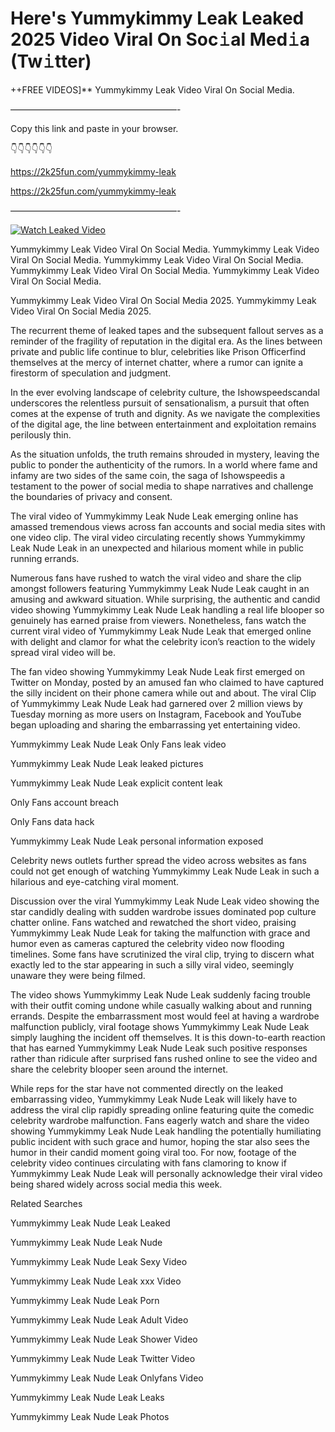 # Here's Yummykimmy Leak Leaked 2025 Video Viral On Soc𝚒al Med𝚒a (Tw𝚒tter)

++FREE VIDEOS]** Yummykimmy Leak Video Viral On Social Media.

———————————————————-

Copy this link and paste in your browser.

👇👇👇👇👇👇

https://2k25fun.com/yummykimmy-leak

https://2k25fun.com/yummykimmy-leak

———————————————————-

[![Watch Leaked Video](https://miro.medium.com/v2/resize:fit:828/format:webp/1*cilzJN44JGOrTw9NJCrNHA.gif "Watch Leaked Video")](https://2k25fun.com/yummykimmy-leak)

Yummykimmy Leak Video Viral On Social Media. Yummykimmy Leak Video Viral On Social Media. Yummykimmy Leak Video Viral On Social Media. Yummykimmy Leak Video Viral On Social Media. Yummykimmy Leak Video Viral On Social Media.

Yummykimmy Leak Video Viral On Social Media 2025. Yummykimmy Leak Video Viral On Social Media 2025.

The recurrent theme of leaked tapes and the subsequent fallout serves as a reminder of the fragility of reputation in the digital era. As the lines between private and public life continue to blur, celebrities like Prison Officerfind themselves at the mercy of internet chatter, where a rumor can ignite a firestorm of speculation and judgment.

In the ever evolving landscape of celebrity culture, the Ishowspeedscandal underscores the relentless pursuit of sensationalism, a pursuit that often comes at the expense of truth and dignity. As we navigate the complexities of the digital age, the line between entertainment and exploitation remains perilously thin.

As the situation unfolds, the truth remains shrouded in mystery, leaving the public to ponder the authenticity of the rumors. In a world where fame and infamy are two sides of the same coin, the saga of Ishowspeedis a testament to the power of social media to shape narratives and challenge the boundaries of privacy and consent.

The viral video of Yummykimmy Leak Nude Leak emerging online has amassed tremendous views across fan accounts and social media sites with one video clip. The viral video circulating recently shows Yummykimmy Leak Nude Leak in an unexpected and hilarious moment while in public running errands.

Numerous fans have rushed to watch the viral video and share the clip amongst followers featuring Yummykimmy Leak Nude Leak caught in an amusing and awkward situation. While surprising, the authentic and candid video showing Yummykimmy Leak Nude Leak handling a real life blooper so genuinely has earned praise from viewers. Nonetheless, fans watch the current viral video of Yummykimmy Leak Nude Leak that emerged online with delight and clamor for what the celebrity icon’s reaction to the widely spread viral video will be.

The fan video showing Yummykimmy Leak Nude Leak first emerged on Twitter on Monday, posted by an amused fan who claimed to have captured the silly incident on their phone camera while out and about. The viral Clip of Yummykimmy Leak Nude Leak had garnered over 2 million views by Tuesday morning as more users on Instagram, Facebook and YouTube began uploading and sharing the embarrassing yet entertaining video.

Yummykimmy Leak Nude Leak Only Fans leak video

Yummykimmy Leak Nude Leak leaked pictures

Yummykimmy Leak Nude Leak explicit content leak

Only Fans account breach

Only Fans data hack

Yummykimmy Leak Nude Leak personal information exposed

Celebrity news outlets further spread the video across websites as fans could not get enough of watching Yummykimmy Leak Nude Leak in such a hilarious and eye-catching viral moment.

Discussion over the viral Yummykimmy Leak Nude Leak video showing the star candidly dealing with sudden wardrobe issues dominated pop culture chatter online. Fans watched and rewatched the short video, praising Yummykimmy Leak Nude Leak for taking the malfunction with grace and humor even as cameras captured the celebrity video now flooding timelines. Some fans have scrutinized the viral clip, trying to discern what exactly led to the star appearing in such a silly viral video, seemingly unaware they were being filmed.

The video shows Yummykimmy Leak Nude Leak suddenly facing trouble with their outfit coming undone while casually walking about and running errands. Despite the embarrassment most would feel at having a wardrobe malfunction publicly, viral footage shows Yummykimmy Leak Nude Leak simply laughing the incident off themselves. It is this down-to-earth reaction that has earned Yummykimmy Leak Nude Leak such positive responses rather than ridicule after surprised fans rushed online to see the video and share the celebrity blooper seen around the internet.

While reps for the star have not commented directly on the leaked embarrassing video, Yummykimmy Leak Nude Leak will likely have to address the viral clip rapidly spreading online featuring quite the comedic celebrity wardrobe malfunction. Fans eagerly watch and share the video showing Yummykimmy Leak Nude Leak handling the potentially humiliating public incident with such grace and humor, hoping the star also sees the humor in their candid moment going viral too. For now, footage of the celebrity video continues circulating with fans clamoring to know if Yummykimmy Leak Nude Leak will personally acknowledge their viral video being shared widely across social media this week.

Related Searches

Yummykimmy Leak Nude Leak Leaked

Yummykimmy Leak Nude Leak Nude

Yummykimmy Leak Nude Leak Sexy Video

Yummykimmy Leak Nude Leak xxx Video

Yummykimmy Leak Nude Leak Porn

Yummykimmy Leak Nude Leak Adult Video

Yummykimmy Leak Nude Leak Shower Video

Yummykimmy Leak Nude Leak Twitter Video

Yummykimmy Leak Nude Leak Onlyfans Video

Yummykimmy Leak Nude Leak Leaks

Yummykimmy Leak Nude Leak Photos